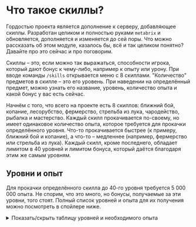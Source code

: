 # Что такое скиллы?

Гордостью проекта является дополнение к серверу, добавляющее скиллы. Разработан целиком и полностью руками `metabrix` и обновляется, дополняется и изменяется до сей поры. Что можно рассказать об этом модуле, казалось бы, всё и так целиком понятно? Давайте про это сейчас и про поговорим.

Скиллы – это, если можно так выражаться, способности игрока, который дают бонус к чему-либо, например к опыту или урону. При вводе команды `/skills` открывается меню с 8 скиллами. "Количество" предметов в скилле – это его уровень. При наведении на определённый предмет, можно узнать его название, уровень, количество опыта и какой бонус у вас есть сейчас.

Начнём с того, что всего на проекте есть 8 скиллов: ближний бой, копание, лесорубство, фермерство, стрельба из лука, чародейство, рыбалка и мастерство. Каждый скилл прокачивается по-своему, но имеет одинаковое количество опыта, которое требуется для прокачки определённого уровня. Что-то прокачивается быстрее (к примеру, ближний бой и копание), а что-то – медленнее (например, фермерство или стрельба из лука). Каждый скилл, кроме последнего, обладает лимитом в 40 уровней и лимитом бонуса, который даётся благодаря этим же самым уровням.

## Уровни и опыт

Для прокачки определённого скилла до 40-го уровня требуется 5 000 000 опыта. Не спорим, что это много, но бонусы, получаемые за эти уровни, того стоят. Полный список уровней и опыта для их получения можно посмотреть в спойлере ниже.

<details>
  <summary>Показать/скрыть таблицу уровней и необходимого опыта</summary>
  <div>
    <table>
      <thead>
        <tr>
          <th>Уровень</th>
          <th>Необходимый опыт</th>
        </tr>
      </thead>
      <tbody>
        <tr>
          <th>1</th>
          <th>0 (начальный уровень)</th>
        </tr>
        <tr>
          <th>2</th>
          <th>120</th>
        </tr>
        <tr>
          <th>3</th>
          <th>300</th>
        </tr>
        <tr>
          <th>4</th>
          <th>475</th>
        </tr>
        <tr>
          <th>5</th>
          <th>700</th>
        </tr>
        <tr>
          <th>6</th>
          <th>1 200</th>
        </tr>
        <tr>
          <th>7</th>
          <th>1 750</th>
        </tr>
        <tr>
          <th>8</th>
          <th>2 400</th>
        </tr>
        <tr>
          <th>9</th>
          <th>3 500</th>
        </tr>
        <tr>
          <th>10</th>
          <th>4 750</th>
        </tr>
        <tr>
          <th>11</th>
          <th>8 300</th>
        </tr>
        <tr>
          <th>12</th>
          <th>12 000</th>
        </tr>
        <tr>
          <th>13</th>
          <th>17 500</th>
        </tr>
        <tr>
          <th>14</th>
          <th>23 000</th>
        </tr>
        <tr>
          <th>15</th>
          <th>35 000</th>
        </tr>
        <tr>
          <th>16</th>
          <th>50 000</th>
        </tr>
        <tr>
          <th>17</th>
          <th>70 000</th>
        </tr>
        <tr>
          <th>18</th>
          <th>120 000</th>
        </tr>
        <tr>
          <th>19</th>
          <th>175 000</th>
        </tr>
        <tr>
          <th>20</th>
          <th>235 000</th>
        </tr>
        <tr>
          <th>21</th>
          <th>475 000</th>
        </tr>
        <tr>
          <th>22</th>
          <th>715 000</th>
        </tr>
        <tr>
          <th>23</th>
          <th>950 000</th>
        </tr>
        <tr>
          <th>24</th>
          <th>1 200 000</th>
        </tr>
        <tr>
          <th>25</th>
          <th>1 420 000</th>
        </tr>
        <tr>
          <th>26</th>
          <th>1 660 000</th>
        </tr>
        <tr>
          <th>27</th>
          <th>1 900 000</th>
        </tr>
        <tr>
          <th>28</th>
          <th>2 140 000</th>
        </tr>
        <tr>
          <th>29</th>
          <th>2 380 000</th>
        </tr>
        <tr>
          <th>30</th>
          <th>2 850 000</th>
        </tr>
        <tr>
          <th>31</th>
          <th>3 000 000</th>
        </tr>
        <tr>
          <th>32</th>
          <th>3 100 000</th>
        </tr>
        <tr>
          <th>33</th>
          <th>3 300 000</th>
        </tr>
        <tr>
          <th>34</th>
          <th>3 570 000</th>
        </tr>
        <tr>
          <th>35</th>
          <th>3 810 000</th>
        </tr>
        <tr>
          <th>36</th>
          <th>4 050 000</th>
        </tr>
        <tr>
          <th>37</th>
          <th>4 280 000</th>
        </tr>
        <tr>
          <th>38</th>
          <th>4 520 000</th>
        </tr>
        <tr>
          <th>39</th>
          <th>4 750 000</th>
        </tr>
        <tr>
          <th>40</th>
          <th>5 000 000</th>
        </tr>
        <tr>
          <th colspan="2">Уровни выше 40 относятся к скиллу «Мастерство».</th>
        </tr>
        <tr>
          <th>41</th>
          <th>8 000 000</th>
        </tr>
        <tr>
          <th>42</th>
          <th>11 000 000</th>
        </tr>
        <tr>
          <th>43</th>
          <th>14 000 000</th>
        </tr>
        <tr>
          <th>44</th>
          <th>17 000 000</th>
        </tr>
        <tr>
          <th>45</th>
          <th>20 000 000</th>
        </tr>
        <tr>
          <th>46</th>
          <th>23 000 000</th>
        </tr>
        <tr>
          <th>47</th>
          <th>26 000 000</th>
        </tr>
        <tr>
          <th>48</th>
          <th>29 000 000</th>
        </tr>
        <tr>
          <th>49</th>
          <th>32 000 000</th>
        </tr>
        <tr>
          <th>50</th>
          <th>35 000 000</th>
        </tr>
      </tbody>
    </table>
  </div>
</details>
